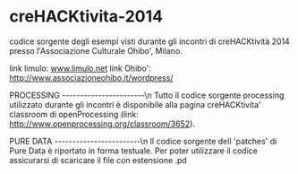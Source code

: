 creHACKtivita-2014
==================

codice sorgente degli esempi visti durante gli incontri di creHACKtività 2014 presso l'Associazione Culturale Ohibo', Milano.

link limulo: www.limulo.net
link Ohibo': http://www.associazioneohibo.it/wordpress/

PROCESSING -----------------------\n
Tutto il codice sorgente processing utilizzato durante gli incontri è disponibile alla pagina creHACKtivita' classroom di openProcessing (link: http://www.openprocessing.org/classroom/3652).


PURE DATA ------------------------\n
Il codice sorgente dell 'patches' di Pure Data è riportato in forma testuale.
Per poter utilizzare il codice assicurarsi di scaricare il file con estensione .pd 
